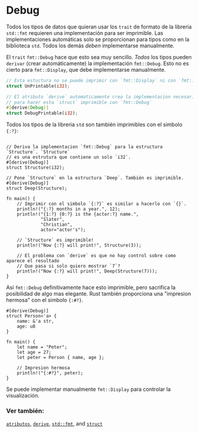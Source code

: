 # Debug

Todos los tipos de datos que quieran usar los `trait` de formato de la libreria `std::fmt` requieren una
implementación para ser imprimible. Las implementaciones automáticas solo se proporcionan para tipos 
como en la biblioteca `std`. Todos los demás *deben* implementarse manualmente.

El `trait` `fmt::Debug` hace que esto sea muy sencillo. *Todos* los tipos pueden `derivar` (crear automáticamente) 
la implementación `fmt::Debug`. Esto no es cierto para `fmt::Display`, que debe implementarse manualmente.

```rust
// Esta estuctura no se puede imprimir con `fmt::Display` ni con `fmt::Debug`.
struct UnPrintable(i32);

// El atributo `derive` automaticamente crea la implementacion necesaria 
// para hacer esta `struct` imprimible con `fmt::Debug`
#[derive(Debug)]
struct DebugPrintable(i32);
```

Todos los tipos de la libreria `std` son también imprimibles con el simbolo `{:?}`:

```rust,editable

// Deriva la implementacion `fmt::Debug` para la estructura `Structure`. `Structure`
// es una estrutura que contiene un solo `i32`.
#[derive(Debug)]
struct Structure(i32);

// Pone `Structure` en la estructura `Deep`. También es imprimible.
#[derive(Debug)]
struct Deep(Structure);

fn main() {
    // Imprimir con el simbolo `{:?}` es similar a hacerlo con `{}`.
    println!("{:?} months in a year.", 12);
    println!("{1:?} {0:?} is the {actor:?} name.",
             "Slater",
             "Christian",
             actor="actor's");

    // `Structure` es imprimible!
    println!("Now {:?} will print!", Structure(3));
    
    // El problema con `derive` es que no hay control sobre como aparece el resultado   
    // Que pasa si solo quiero mostrar `7`?
    println!("Now {:?} will print!", Deep(Structure(7)));
}
```

Así `fmt::Debug` definitivamente hace esto imprimible, pero sacrifica la posibilidad de algo 
mas elegante. Rust también proporciona una "impresion hermosa" con el simbolo `{:#?}`.

```rust,editable
#[derive(Debug)]
struct Person<'a> {
    name: &'a str,
    age: u8
}

fn main() {
    let name = "Peter";
    let age = 27;
    let peter = Person { name, age };

    // Impresion hermosa
    println!("{:#?}", peter);
}
```

Se puede implementar manualmente `fmt::Display` para controlar la visualización.

### Ver también:

[`atributos`][attributes], [`derive`][derive], [`std::fmt`][fmt],
and [`struct`][structs]

[attributes]: https://doc.rust-lang.org/reference/attributes.html
[derive]: ../../trait/derive.md
[fmt]: https://doc.rust-lang.org/std/fmt/
[structs]: ../../custom_types/structs.md

